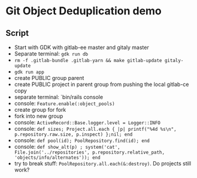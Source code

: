 # Git Object Deduplication demo

## Script

- Start with GDK with gitlab-ee master and gitaly master
- Separate terminal: `gdk run db`
- `rm -f .gitlab-bundle .gitlab-yarn && make gitlab-update gitaly-update`
- `gdk run app`
- create PUBLIC group parent
- create PUBLIC project in parent group from pushing the local gitlab-ce copy
- separate terminal: `bin/rails console
- console:  `Feature.enable(:object_pools)`
- create group for fork
- fork into new group
- console: `ActiveRecord::Base.logger.level = Logger::INFO`
- console: `def sizes; Project.all.each { |p| printf("%4d %s\n", p.repository.raw.size, p.inspect) };nil; end`
- console: `def pool(id); PoolRepository.find(id); end`
- console: `def show_alt(p) ; system('cat', File.join('../repositories', p.repository.relative_path, 'objects/info/alternates')); end`
- try to break stuff: `PoolRepository.all.each(&:destroy)`. Do projects still work?

